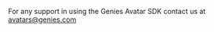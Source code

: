 For any support in using the Genies Avatar SDK contact us at [avatars@genies.com](mailto:avatars@genies.com)
